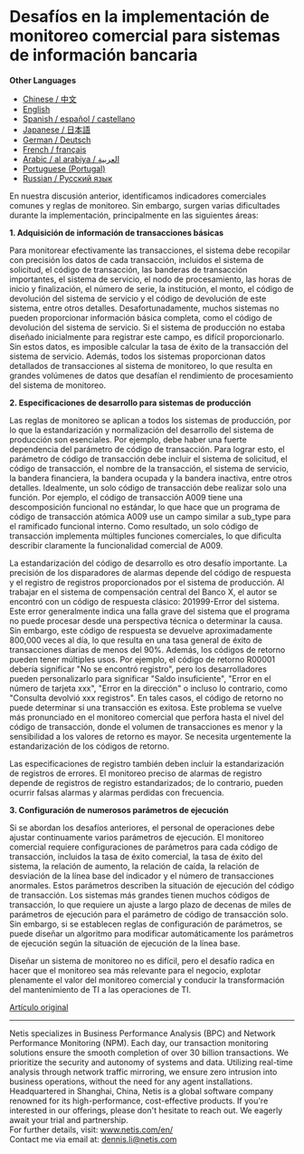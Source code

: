 # Desafíos en la implementación de monitoreo comercial para sistemas de información bancaria

**Other Languages**

+ [Chinese / 中文](https://github.com/lvdeshuii/OverFlow/blob/main/docs/zh/Challenges-in-Implementing-Business-Monitoring-for-Banking-IT-Systems-zh.md)
+ [English](https://github.com/lvdeshuii/OverFlow/blob/main/docs/en/Challenges-in-Implementing-Business-Monitoring-for-Banking-IT-Systems-en.md)
+ [Spanish / español / castellano](https://github.com/lvdeshuii/OverFlow/blob/main/docs/es/Challenges-in-Implementing-Business-Monitoring-for-Banking-IT-Systems-es.md)
+ [Japanese / 日本語](https://github.com/lvdeshuii/OverFlow/blob/main/docs/ja/Challenges-in-Implementing-Business-Monitoring-for-Banking-IT-Systems-ja.md)
+ [German / Deutsch](https://github.com/lvdeshuii/OverFlow/blob/main/docs/de/Challenges-in-Implementing-Business-Monitoring-for-Banking-IT-Systems-de.md)
+ [French / français](https://github.com/lvdeshuii/OverFlow/blob/main/docs/fr/Challenges-in-Implementing-Business-Monitoring-for-Banking-IT-Systems-fr.md)
+ [Arabic / al arabiya / العربية](https://github.com/lvdeshuii/OverFlow/blob/main/docs/ar/Challenges-in-Implementing-Business-Monitoring-for-Banking-IT-Systems-ar.md)
+ [Portuguese (Portugal)](https://github.com/lvdeshuii/OverFlow/blob/main/docs/pt/Challenges-in-Implementing-Business-Monitoring-for-Banking-IT-Systems-pt.md)
+ [Russian / Русский язык](https://github.com/lvdeshuii/OverFlow/blob/main/docs/ru/Challenges-in-Implementing-Business-Monitoring-for-Banking-IT-Systems-ru.md)

En nuestra discusión anterior, identificamos indicadores comerciales comunes y reglas de monitoreo. Sin embargo, surgen varias dificultades durante la implementación, principalmente en las siguientes áreas:

**1. Adquisición de información de transacciones básicas**

Para monitorear efectivamente las transacciones, el sistema debe recopilar con precisión los datos de cada transacción, incluidos el sistema de solicitud, el código de transacción, las banderas de transacción importantes, el sistema de servicio, el nodo de procesamiento, las horas de inicio y finalización, el número de serie, la institución, el monto, el código de devolución del sistema de servicio y el código de devolución de este sistema, entre otros detalles. Desafortunadamente, muchos sistemas no pueden proporcionar información básica completa, como el código de devolución del sistema de servicio. Si el sistema de producción no estaba diseñado inicialmente para registrar este campo, es difícil proporcionarlo. Sin estos datos, es imposible calcular la tasa de éxito de la transacción del sistema de servicio. Además, todos los sistemas proporcionan datos detallados de transacciones al sistema de monitoreo, lo que resulta en grandes volúmenes de datos que desafían el rendimiento de procesamiento del sistema de monitoreo.

**2. Especificaciones de desarrollo para sistemas de producción**

Las reglas de monitoreo se aplican a todos los sistemas de producción, por lo que la estandarización y normalización del desarrollo del sistema de producción son esenciales. Por ejemplo, debe haber una fuerte dependencia del parámetro de código de transacción. Para lograr esto, el parámetro de código de transacción debe incluir el sistema de solicitud, el código de transacción, el nombre de la transacción, el sistema de servicio, la bandera financiera, la bandera ocupada y la bandera inactiva, entre otros detalles. Idealmente, un solo código de transacción debe realizar solo una función. Por ejemplo, el código de transacción A009 tiene una descomposición funcional no estándar, lo que hace que un programa de código de transacción atómica A009 use un campo similar a sub_type para el ramificado funcional interno. Como resultado, un solo código de transacción implementa múltiples funciones comerciales, lo que dificulta describir claramente la funcionalidad comercial de A009.

La estandarización del código de desarrollo es otro desafío importante. La precisión de los disparadores de alarmas depende del código de respuesta y el registro de registros proporcionados por el sistema de producción. Al trabajar en el sistema de compensación central del Banco X, el autor se encontró con un código de respuesta clásico: 201999-Error del sistema. Este error generalmente indica una falla grave del sistema que el programa no puede procesar desde una perspectiva técnica o determinar la causa. Sin embargo, este código de respuesta se devuelve aproximadamente 800,000 veces al día, lo que resulta en una tasa general de éxito de transacciones diarias de menos del 90%. Además, los códigos de retorno pueden tener múltiples usos. Por ejemplo, el código de retorno R00001 debería significar "No se encontró registro", pero los desarrolladores pueden personalizarlo para significar "Saldo insuficiente", "Error en el número de tarjeta xxx", "Error en la dirección" o incluso lo contrario, como "Consulta devolvió xxx registros". En tales casos, el código de retorno no puede determinar si una transacción es exitosa. Este problema se vuelve más pronunciado en el monitoreo comercial que perfora hasta el nivel del código de transacción, donde el volumen de transacciones es menor y la sensibilidad a los valores de retorno es mayor. Se necesita urgentemente la estandarización de los códigos de retorno.

Las especificaciones de registro también deben incluir la estandarización de registros de errores. El monitoreo preciso de alarmas de registro depende de registros de registro estandarizados; de lo contrario, pueden ocurrir falsas alarmas y alarmas perdidas con frecuencia.

**3. Configuración de numerosos parámetros de ejecución**

Si se abordan los desafíos anteriores, el personal de operaciones debe ajustar continuamente varios parámetros de ejecución. El monitoreo comercial requiere configuraciones de parámetros para cada código de transacción, incluidos la tasa de éxito comercial, la tasa de éxito del sistema, la relación de aumento, la relación de caída, la relación de desviación de la línea base del indicador y el número de transacciones anormales. Estos parámetros describen la situación de ejecución del código de transacción. Los sistemas más grandes tienen muchos códigos de transacción, lo que requiere un ajuste a largo plazo de decenas de miles de parámetros de ejecución para el parámetro de código de transacción solo. Sin embargo, si se establecen reglas de configuración de parámetros, se puede diseñar un algoritmo para modificar automáticamente los parámetros de ejecución según la situación de ejecución de la línea base.

Diseñar un sistema de monitoreo no es difícil, pero el desafío radica en hacer que el monitoreo sea más relevante para el negocio, explotar plenamente el valor del monitoreo comercial y conducir la transformación del mantenimiento de TI a las operaciones de TI.

[Artículo original](https://mp.weixin.qq.com/s/qlvqPsz2fX0AyxMdXdVzxw)

***
Netis specializes in Business Performance Analysis (BPC) and Network Performance Monitoring (NPM). Each day, our transaction monitoring solutions ensure the smooth completion of over 30 billion transactions. We prioritize the security and autonomy of systems and data. Utilizing real-time analysis through network traffic mirroring, we ensure zero intrusion into business operations, without the need for any agent installations. Headquartered in Shanghai, China, Netis is a global software company renowned for its high-performance, cost-effective products. If you're interested in our offerings, please don't hesitate to reach out. We eagerly await your trial and partnership.  
For further details, visit: www.netis.com/en/  
Contact me via email at: dennis.li@netis.com
